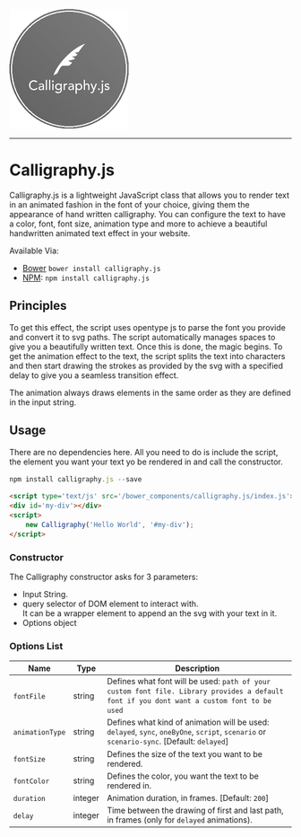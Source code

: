 ![Calligraphy.js](assets/logo3.png)
____________________

# Calligraphy.js

Calligraphy.js is a lightweight JavaScript class that allows you to render text in an animated fashion in the font of your choice, giving them the appearance of hand written calligraphy. You can configure the text to have a color, font, font size, animation type and more to achieve a beautiful handwritten animated text effect in your website.

Available Via:
* [Bower](https://bower.io/search/) `bower install calligraphy.js`
* [NPM](https://www.npmjs.com/package/calligraphy.js): `npm install calligraphy.js`


## Principles

To get this effect, the script uses opentype js to parse the font you provide and convert it to svg paths. The script automatically manages spaces to give you a beautifully written text. Once this is done, the magic begins. To get the animation effect to the text, the script splits the text into characters and then start drawing the strokes as provided by the svg with a specified delay to give you a seamless transition effect.

The animation always draws elements in the same order as they are defined in the input string.

## Usage

There are no dependencies here. All you need to do is include the script, the element you want your text yo be rendered in and call the constructor.

```js
npm install calligraphy.js --save
```

```html
<script type='text/js' src='/bower_components/calligraphy.js/index.js'></script>
<div id='my-div'></div>
<script>
    new Calligraphy('Hello World', '#my-div');
</script>
```

### Constructor

The Calligraphy constructor asks for 3 parameters:

- Input String.
- query selector of DOM element to interact with.<br/>It can be a wrapper element to append an the svg with your text in it.
- Options object

### Options List

| Name       | Type     | Description |
|------------|----------|-------------|
|`fontFile`  | string   | Defines what font will be used: `path of your custom font file. Library provides a default font if you dont want a custom font to be used` |
|`animationType`  | string   | Defines what kind of animation will be used: `delayed`, `sync`, `oneByOne`, `script`, `scenario` or `scenario-sync`. [Default: `delayed`] |
|`fontSize`      | string   | Defines the size of the text you want to be rendered. |
|`fontColor`     | string   | Defines the color, you want the text to be rendered in. |
|`duration`  | integer  | Animation duration, in frames. [Default: `200`] |
|`delay`     | integer  | Time between the drawing of first and last path, in frames (only for `delayed` animations). |


